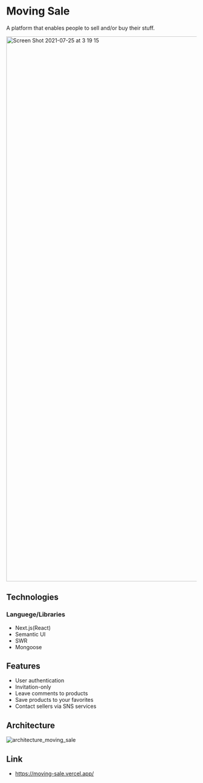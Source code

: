 
# Moving Sale

A platform that enables people to sell and/or buy their stuff.

<img width="1440" alt="Screen Shot 2021-07-25 at 3 19 15" src="https://user-images.githubusercontent.com/54035518/126895767-a52544ba-a225-4a8c-95eb-651944d08e09.png">

## Technologies
### Languege/Libraries
- Next.js(React)
- Semantic UI
- SWR
- Mongoose

## Features
- User authentication
- Invitation-only
- Leave comments to products
- Save products to your favorites
- Contact sellers via SNS services

## Architecture
![architecture_moving_sale](https://user-images.githubusercontent.com/54035518/126897803-88a97638-d6a9-451c-9325-399eb3b11537.png)

## Link
- https://moving-sale.vercel.app/

